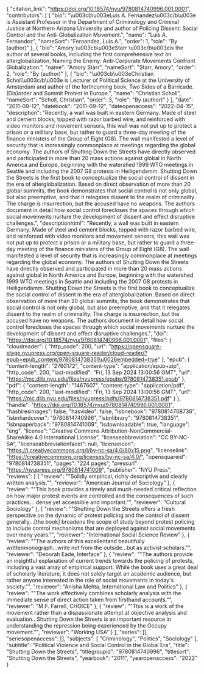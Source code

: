 {
   "citation_link": "https://doi.org/10.18574/nyu/9780814740996.001.0001",
   "contributors": [
     {
       "bio": "\u003cb\u003eLuis A. Fernandez\u003c/b\u003e is Assistant Professor in the Department of Criminology and Criminal Justice at Northern Arizona University and author of Policing Dissent: Social Control and the Anti-Globalization Movement.",
       "name": "Luis A. Fernandez",
       "nameSort": "Fernandez, Luis A.",
       "order": 1,
       "role": "By (author)"
     },
     {
       "bio": "Amory \u003cb\u003eStarr \u003c/b\u003eis the author of several books, including the first comprehensive text on alterglobalization, Naming the Enemy: Anti-Corporate Movements Confront Globalization.",
       "name": "Amory Starr",
       "nameSort": "Starr, Amory",
       "order": 2,
       "role": "By (author)"
     },
     {
       "bio": "\u003cb\u003eChristian Scholl\u003c/b\u003e is Lecturer of Political Science at the University of Amsterdam and author of the forthcoming book, Two Sides of a Barricade. (Dis)order and Summit Protest in Europe.",
       "name": "Christian Scholl",
       "nameSort": "Scholl, Christian",
       "order": 3,
       "role": "By (author)"
     }
   ],
   "date": "2011-09-12",
   "datebook": "2011-09-12",
   "dateopenaccess": "2022-04-15",
   "description": "Recently, a wall was built in eastern Germany.  Made of steel and cement blocks, topped with razor barbed wire, and reinforced with video monitors and movement sensors, this wall was not put up to protect a prison or a military base, but rather to guard a three-day meeting of the finance ministers of the Group of Eight (G8). The wall manifested a level of security that is increasingly commonplace at meetings regarding the global economy. The authors of Shutting Down the Streets have directly observed and participated in more than 20 mass actions against global in North America and Europe, beginning with the watershed 1999 WTO meetings in Seattle and including the 2007 G8 protests in Heiligendamm. Shutting Down the Streets is the first book to conceptualize the social control of dissent in the era of alterglobalization. Based on direct observation of more than 20 global summits, the book demonstrates that social control is not only global, but also preemptive, and that it relegates dissent to the realm of criminality. The charge is insurrection, but the accused have no weapons. The authors document in detail how social control forecloses the spaces through which social movements nurture the development of dissent and effect disruptive challenges.",
   "descriptionhtml": "Recently, a wall was built in eastern Germany.  Made of steel and cement blocks, topped with razor barbed wire, and reinforced with video monitors and movement sensors, this wall was not put up to protect a prison or a military base, but rather to guard a three-day meeting of the finance ministers of the Group of Eight (G8). The wall manifested a level of security that is increasingly commonplace at meetings regarding the global economy. The authors of Shutting Down the Streets have directly observed and participated in more than 20 mass actions against global in North America and Europe, beginning with the watershed 1999 WTO meetings in Seattle and including the 2007 G8 protests in Heiligendamm. Shutting Down the Streets is the first book to conceptualize the social control of dissent in the era of alterglobalization. Based on direct observation of more than 20 global summits, the book demonstrates that social control is not only global, but also preemptive, and that it relegates dissent to the realm of criminality. The charge is insurrection, but the accused have no weapons. The authors document in detail how social control forecloses the spaces through which social movements nurture the development of dissent and effect disruptive challenges.",
   "doi": "https://doi.org/10.18574/nyu/9780814740996.001.0001",
   "files": {
     "cloudreader": {
       "http_code": 200,
       "url": "https://opensquare-stage.nyupress.org/open-square-reader/cloud-reader/?epub=epub_content/9780814738351\u0026embedded=true"
     },
     "epub": {
       "content-length": "2760172",
       "content-type": "application/epub+zip",
       "http_code": 200,
       "last-modified": "Fri, 13 Sep 2024 13:00:56 GMT",
       "url": "https://mc.dlib.nyu.edu/files/nyupress/epubs/9780814738351.epub"
     },
     "pdf": {
       "content-length": "1467607",
       "content-type": "application/pdf",
       "http_code": 200,
       "last-modified": "Fri, 13 Sep 2024 13:00:56 GMT",
       "url": "https://mc.dlib.nyu.edu/files/nyupress/pdfs/9780814738351.pdf"
     }
   },
   "handle": "https://doi.org/10.18574/nyu/9780814740996.001.0001",
   "hashiresimages": false,
   "hasvideo": false,
   "isbnebook": "9780814708736",
   "isbnhardcover": "9780814740996",
   "isbnlibrary": "9780814738351",
   "isbnpaperback": "9780814741009",
   "isdownloadable": true,
   "language": "eng",
   "license": "Creative Commons Attribution-NonCommercial-ShareAlike 4.0 International License",
   "licenseabbreviation": "CC BY-NC-SA",
   "licenseabbreviationfacet": null,
   "licenseicon": "https://i.creativecommons.org/l/by-nc-sa/4.0/80x15.png",
   "licenselink": "https://creativecommons.org/licenses/by-nc-sa/4.0/",
   "opensquareid": "9780814738351",
   "pages": "224 pages",
   "pressurl": "https://nyupress.org/9780814741009",
   "publisher": "NYU Press",
   "reviews": [
     {
       "review": "\"Solidly empirical, richly descriptive and clearly written analysis.\"",
       "reviewer": "American Journal of Sociology"
     },
     {
       "review": "\"This book provides a timely and much-needed critical reflection on how major protest events are controlled and the consequences of such practices... dense yet accessible and important.\"",
       "reviewer": "Cultural Sociology"
     },
     {
       "review": "\"Shutting Down the Streets offers a fresh perspective on the dynamic of  protest policing and the control of dissent generally...[the book]  broadens the scope of study beyond protest policing to include control  mechanisms that are deployed against social movements over many years.\"",
       "reviewer": "International Social Science Review"
     },
     {
       "review": "\"The authors of this excellentand beautifully writtenmonograph...write not from the outside...but as activist scholars.\"",
       "reviewer": "Deborah Eade, Interface"
     },
     {
       "review": "\"The authors provide an insightful explanation of current trends towards the policing of protests, including a vast array of empirical support. While the book uses a great deal of scholarly literature, it does not solely target an academic audience, but rather anyone interested in the role of social movements in today's society.\"",
       "reviewer": "Anisha Mehta, International Law and Politics"
     },
     {
       "review": "\"The work effectively combines scholarly analysis with the immediate sense of direct action taken from firsthand accounts.\"",
       "reviewer": "M.F. Farrell, CHOICE"
     },
     {
       "review": "\"This is a work of the movement rather than a dispassionate attempt at objective analysis and evaluation...Shutting Down the Streets is an important resource in understanding the repression being experienced by the Occupy movement.\"",
       "reviewer": "Working USA"
     }
   ],
   "series": [],
   "seriesopenaccess": [],
   "subjects": [
     "Criminology",
     "Politics",
     "Sociology"
   ],
   "subtitle": "Political Violence and Social Control in the Global Era",
   "title": "Shutting Down the Streets",
   "titlegroupid": "9780814740996",
   "titlesort": "Shutting Down the Streets",
   "yearbook": "2011",
   "yearopenaccess": "2022"
 }
